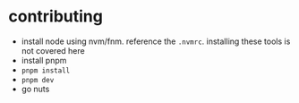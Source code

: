 # contributing

- install node using nvm/fnm. reference the `.nvmrc`. installing these tools is not covered here
- install pnpm
- `pnpm install`
- `pnpm dev`
- go nuts
